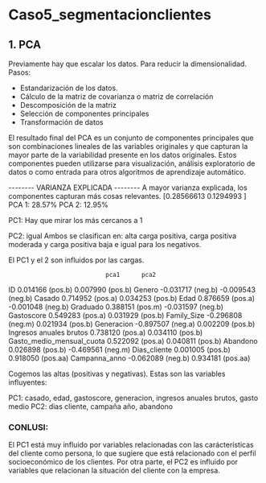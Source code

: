 # Caso5_segmentacionclientes

## 1. PCA
Previamente hay que escalar los datos.
Para reducir la dimensionalidad. Pasos:
- Estandarización de los datos.
- Cálculo de la matriz de covarianza o matriz de correlación
- Descomposición de la matriz
- Selección de componentes principales
- Transformación de datos

El resultado final del PCA es un conjunto de componentes principales que son combinaciones lineales de las variables originales y que capturan la mayor parte de la variabilidad presente en los datos originales. Estos componentes pueden utilizarse para visualización, análisis exploratorio de datos o como entrada para otros algoritmos de aprendizaje automático. 


-------- VARIANZA EXPLICADA -------- 
A mayor varianza explicada, los componentes capturan más cosas relevantes.
[0.28566613 0.1294993 ]
PCA 1: 28.57%
PCA 2: 12.95%

PC1: Hay que mirar los más cercanos a 1

PC2: igual
Ambos se clasifican en: alta carga positiva, carga positiva moderada y carga positiva baja e igual para los negativos.

El PC1 y el 2 son influidos por las cargas.


                               pca1      pca2
ID                         0.014166 (pos.b) 0.007990 (pos.b)
Genero                    -0.031717 (neg.b) -0.009543 (neg.b)
Casado                     0.714952 (pos.a)  0.034253 (pos.b)
Edad                       0.876659 (pos.a) -0.001048 (neg.b)
Graduado                   0.388151 (pos.m) -0.031597 (neg.b)
Gastoscore                 0.549283 (pos.a)  0.031929 (pos.b)
Family_Size               -0.296808 (neg.m)  0.021934 (pos.b)
Generacion                -0.897507 (neg.a)  0.002209 (pos.b)
Ingresos anuales brutos    0.738120 (pos.a)  0.034110 (pos.b)
Gasto_medio_mensual_cuota  0.522092 (pos.a) 0.040811 (pos.b)
Abandono                   0.026898 (pos.b) -0.469561 (neg.m)
Dias_cliente               0.001005 (pos.b)  0.918050 (pos.aa)
Campanna_anno             -0.062089 (neg.b)  0.934181 (pos.aa)

Cogemos las altas (positivas y negativas). Estas son las variables influyentes:

PC1: casado, edad, gastoscore, generacion, ingresos anuales brutos, gasto medio
PC2: dias cliente, campaña año, abandono

### CONLUSI: 
El PC1 está muy influido por variables relacionadas con las carácterísticas del cliente como persona, lo que sugiere que está relacionado con el perfil socioeconómico de los clientes. 
Por otra parte, el PC2 es influido por variables que relacionan la situación del cliente con la empresa. 

